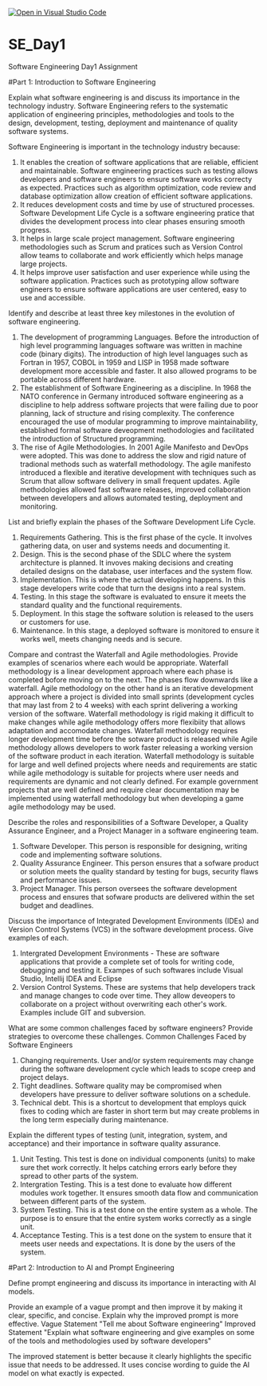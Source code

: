 [![Open in Visual Studio Code](https://classroom.github.com/assets/open-in-vscode-2e0aaae1b6195c2367325f4f02e2d04e9abb55f0b24a779b69b11b9e10269abc.svg)](https://classroom.github.com/online_ide?assignment_repo_id=18403218&assignment_repo_type=AssignmentRepo)
# SE_Day1
Software Engineering Day1 Assignment

#Part 1: Introduction to Software Engineering

Explain what software engineering is and discuss its importance in the technology industry.
Software Engineering refers to the systematic application of engineering principles, methodologies and tools to the design, development, testing, deployment and maintenance of quality software systems. 

Software Engineering is important in the technology industry because:
1. It enables the creation of software applications that are reliable, efficient and maintainable. Software engineering practices such as testing allows developers and software engineers to ensure software works correcty as expected. Practices such as algorithm optimization, code review and database optimization allow creation of efficient software applications. 
2. It reduces development costs and time by use of structured processes. Software Development Life Cycle is a software engineering pratice that divides the development process into clear phases ensuring smooth progress.
3. It helps in large scale project management. Software engineering methodologies such as Scrum and pratices such as Version Control allow teams to collaborate and work efficiently which helps manage large projects.
4. It helps improve user satisfaction and user experience while using the software application. Practices such as prototyping allow software engineers to ensure software applications are user centered, easy to use and accessible.

Identify and describe at least three key milestones in the evolution of software engineering.
1. The development of programming Languages. Before the introduction of high level programming languages software was written in machine code (binary digits). The introduction of high level languages such as Fortran in 1957, COBOL in 1959 and LISP in 1958 made software development more accessible and faster. It also allowed programs to be portable across different hardware.
2. The establishment of Software Engineering as a discipline. In 1968 the NATO conference in Germany introduced software engineering as a discipline to help address software projects that were failing due to poor planning, lack of structure and rising complexity. The conference encouraged the use of modular programming to improve maintainability, established formal software deveopment methodologies and facilitated the introduction of Structured programming.
3. The rise of Agile Methodologies. In 2001 Agile Manifesto and DevOps were adopted. This was done to address the slow and rigid nature of tradional methods such as waterfall methodology. The agile manifesto introduced a flexible and iterative development with techniques such as Scrum that allow software delivery in small frequent updates. Agile methodologies allowed fast software releases, improved collaboration between developers and allows automated testing, deployment and monitoring.


List and briefly explain the phases of the Software Development Life Cycle.
1. Requirements Gathering. This is the first phase of the cycle. It involves gathering data, on user and systems needs and documenting it.
2. Design. This is the second phase of the SDLC where the system architecture is planned. It invoves making decisions and creating detailed designs on the database, user interfaces and the system flow.
3. Implementation. This is where the actual developing happens. In this stage developers write code that turn the designs into a real system.
4. Testing. In this stage the software is evaluated to ensure it meets the standard quality and the functional requirements.
5. Deployment. In this stage the software solution is released to the users or customers for use.
6. Maintenance. In this stage, a deployed software is monitored to ensure it works well, meets changing needs and is secure. 


Compare and contrast the Waterfall and Agile methodologies. Provide examples of scenarios where each would be appropriate.
Waterfall methodology is a linear development approach where each phase is completed bofore moving on to the next. The phases flow downwards like a waterfall. Agile methodology on the other hand is an iterative development approach where a project is divided into small sprints (development cycles that may last from 2 to 4 weeks) with each sprint delivering a working version of the software. 
Waterfall methodology is rigid making it difficult to make changes while agile methodology offers more flexibiity that allows adaptation and accomodate changes.
Waterfall methodology requires longer development time before the sotware product is released while Agile methodology allows developers to work faster releasing a working version of the software product in each iteration. 
Waterfall methodology is suitable for large and well defined projects where needs and requirements are static while agile methodology is suitable for projects where user needs and requirements are dynamic and not clearly defined. 
For example government projects that are well defined and require clear documentation may be implemented using waterfall methodology but when developing a game agile methodology may be used. 


Describe the roles and responsibilities of a Software Developer, a Quality Assurance Engineer, and a Project Manager in a software engineering team.
1. Software Developer. This person is responsible for designing, writing code and implementing software solutions.
2. Quality Assurance Engineer. This person ensures that a sofware product or solution meets the quality standard by testing for bugs, security flaws and performance issues.
3. Project Manager. This person oversees the software development process and ensures that sofware products are delivered within the set budget and deadlines. 


Discuss the importance of Integrated Development Environments (IDEs) and Version Control Systems (VCS) in the software development process. Give examples of each.
1. Intergrated Development Environments - These are software applications that provide a complete set of tools for writing code, debugging and testing it. Exampes of such softwares include Visual Studio, Intellij IDEA and Eclipse
2. Version Control Systems. These are systems that help developers track and manage changes to code over time. They allow deveopers to collaborate on a project without overwriting each other's work. Examples include GIT and subversion.


What are some common challenges faced by software engineers? Provide strategies to overcome these challenges.
Common Challenges Faced by Software Engineers
1. Changing requirements. User and/or system requirements may change during the software development cycle which leads to scope creep and project delays.
2. Tight deadlines. Software quality may be compromised when developers have pressure to deliver software solutions on a schedule.
3. Technical debt. This is a shortcut to development that employs quick fixes to coding which are faster in short term but may create problems in the long term especially during maintenance.



Explain the different types of testing (unit, integration, system, and acceptance) and their importance in software quality assurance.
1. Unit Testing. This test is done on individual components (units) to make sure thet work correctly. It helps catching errors early before they spread to other parts of the system.
2. Intergration Testing. This is a test done to evaluate how different modules work together. It ensures smooth data flow and communication between different parts of the system.
3. System Testing. This is a test done on the entire system as a whole. The purpose is to ensure that the entire system works correctly as a single unit.
4. Acceptance Testing. This is a test done on the system to ensure that it meets user needs and expectations. It is done by the users of the system.


#Part 2: Introduction to AI and Prompt Engineering


Define prompt engineering and discuss its importance in interacting with AI models.


Provide an example of a vague prompt and then improve it by making it clear, specific, and concise. Explain why the improved prompt is more effective.
Vague Statement
"Tell me about Software engineering"
Improved Statement
"Explain what software engineering and give examples on some of the tools and methodologies used by software developers"

The improved statement is better because it clearly highlights the specific issue that needs to be addressed. It uses concise wording to guide the AI model on what exactly is expected.
